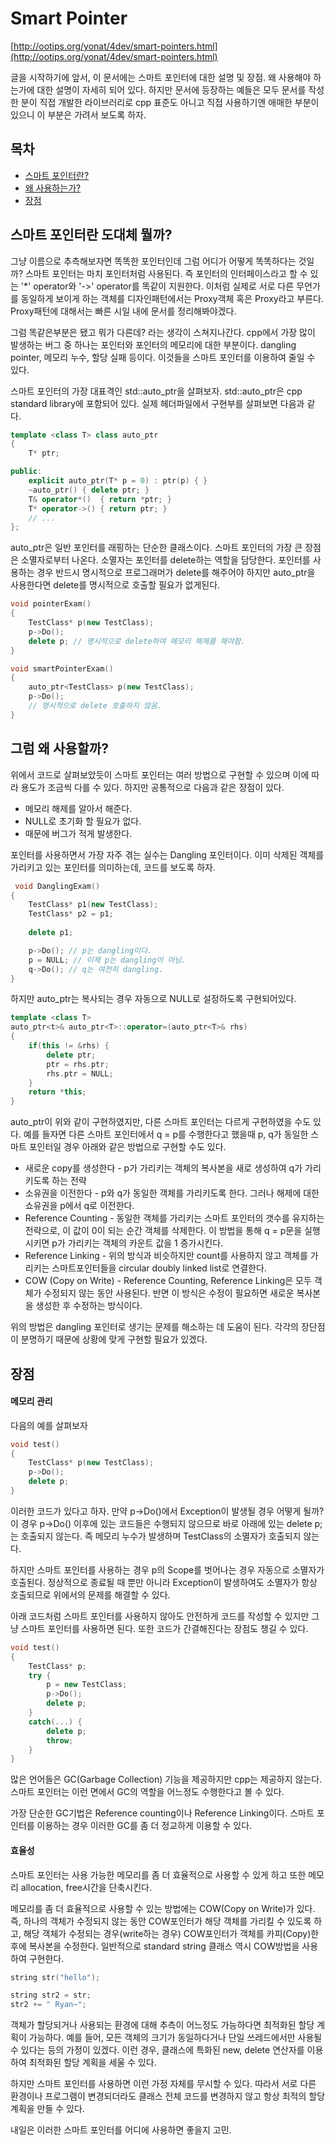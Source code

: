 # Smart Pointer

[http://ootips.org/yonat/4dev/smart-pointers.html](http://ootips.org/yonat/4dev/smart-pointers.html)

글을 시작하기에 앞서, 이 문서에는 스마트 포인터에 대한 설명 및 장점. 왜 사용해야 하는가에 대한 설명이 자세히 되어 있다. 하지만 문서에 등장하는 예들은 모두 문서를 작성한 분이 직접 개발한 라이브러리로 cpp 표준도 아니고 직접 사용하기엔 애매한 부분이 있으니 이 부분은 가려서 보도록 하자.

## 목차
* [스마트 포인터란?](https://github.com/nois0720/TIL/blob/master/cpp/smart-pointer.md#스마트-포인터란-도대체-뭘까)
* [왜 사용하는가?](https://github.com/nois0720/TIL/blob/master/cpp/smart-pointer.md#왜-사용하는가?)
* [장점](https://github.com/nois0720/TIL/blob/master/cpp/smart-pointer.md#장점)

## 스마트 포인터란 도대체 뭘까?

그냥 이름으로 추측해보자면 똑똑한 포인터인데 그럼 어디가 어떻게 똑똑하다는 것일까? 스마트 포인터는 마치 포인터처럼 사용된다. 즉 포인터의 인터페이스라고 할 수 있는 '*' operator와 '->' operator를 똑같이 지원한다. 이처럼 실제로 서로 다른 무언가를 동일하게 보이게 하는 객체를 디자인패턴에서는 Proxy객체 혹은 Proxy라고 부른다. Proxy패턴에 대해서는 빠른 시일 내에 문서를 정리해봐야겠다.

그럼 똑같은부분은 됐고 뭐가 다른데? 라는 생각이 스쳐지나간다. cpp에서 가장 많이 발생하는 버그 중 하나는 포인터와 포인터의 메모리에 대한 부분이다. dangling pointer, 메모리 누수, 할당 실패 등이다. 이것들을 스마트 포인터를 이용하여 줄일 수 있다.

스마트 포인터의 가장 대표격인 std::auto_ptr을 살펴보자. std::auto_ptr은 cpp standard library에 포함되어 있다. 실제 헤더파일에서 구현부를 살펴보면 다음과 같다.

```cpp
template <class T> class auto_ptr
{
	T* ptr;

public:
	explicit auto_ptr(T* p = 0) : ptr(p) { }
	~auto_ptr()	{ delete ptr; }
	T& operator*()	{ return *ptr; }
	T* operator->()	{ return ptr; }
	// ...
};
```

auto_ptr은 일반 포인터를 래핑하는 단순한 클래스이다. 스마트 포인터의 가장 큰 장점은 소멸자로부터 나온다. 소멸자는 포인터를 delete하는 역할을 담당한다. 포인터를 사용하는 경우 반드시 명시적으로 프로그래머가 delete를 해주어야 하지만 auto_ptr을 사용한다면 delete를 명시적으로 호출할 필요가 없게된다.

```cpp
void pointerExam()
{
	TestClass* p(new TestClass);
	p->Do();
	delete p; // 명시적으로 delete하여 메모리 해제를 해야함.
}

void smartPointerExam()
{
	auto_ptr<TestClass> p(new TestClass);
	p->Do();
	// 명시적으로 delete 호출하지 않음.
}
```

## 그럼 왜 사용할까?

위에서 코드로 살펴보았듯이 스마트 포인터는 여러 방법으로 구현할 수 있으며 이에 따라 용도가 조금씩 다를 수 있다. 하지만 공통적으로 다음과 같은 장점이 있다.

* 메모리 해제를 알아서 해준다.
* NULL로 초기화 할 필요가 없다.
* 때문에 버그가 적게 발생한다.

포인터를 사용하면서 가장 자주 겪는 실수는 Dangling 포인터이다. 이미 삭제된 객체를 가리키고 있는 포인터를 의미하는데, 코드를 보도록 하자.

```cpp
 void DanglingExam()
{
	TestClass* p1(new TestClass);
	TestClass* p2 = p1;
	
	delete p1;

	p->Do(); // p는 dangling이다.
	p = NULL; // 이제 p는 dangling이 아님.
	q->Do(); // q는 여전히 dangling.
}
```

하지만 auto_ptr는 복사되는 경우 자동으로 NULL로 설정하도록 구현되어있다.

```cpp
template <class T>
auto_ptr<t>& auto_ptr<T>::operator=(auto_ptr<T>& rhs)
{
	if(this != &rhs) {
		delete ptr;
		ptr = rhs.ptr;
		rhs.ptr = NULL;
	}
	return *this;
}
```

auto_ptr이 위와 같이 구현하였지만, 다른 스마트 포인터는 다르게 구현하였을 수도 있다. 예를 들자면 다른 스마트 포인터에서 q = p를 수행한다고 했을때 p, q가 동일한 스마트 포인터일 경우 아래와 같은 방법으로 구현할 수도 있다.

* 새로운 copy를 생성한다 - p가 가리키는 객체의 복사본을 새로 생성하여 q가 가리키도록 하는 전략
* 소유권을 이전한다 - p와 q가 동일한 객체를 가리키도록 한다. 그러나 해제에 대한 쇼유권을 p에서 q로 이전한다.
* Reference Counting - 동일한 객체를 가리키는 스마트 포인터의 갯수를 유지하는 전략으로, 이 값이 0이 되는 순간 객체를 삭제한다. 이 방법을 통해 q = p문을 실행시키면 p가 가리키는 객체의 카운트 값을 1 증가시킨다.
* Reference Linking - 위의 방식과 비슷하지만 count를 사용하지 않고 객체를 가리키는 스마트포인터들을 circular doubly linked list로 연결한다.
* COW (Copy on Write) - Reference Counting, Reference Linking은 모두 객체가 수정되지 않는 동안 사용된다. 반면 이 방식은 수정이 필요하면 새로운 복사본을 생성한 후 수정하는 방식이다.

위의 방법은 dangling 포인터로 생기는 문제를 해소하는 데 도움이 된다. 각각의 장단점이 분명하기 때문에 상황에 맞게 구현할 필요가 있겠다. 

## 장점

#### 메모리 관리

다음의 예를 살펴보자

```cpp
void test()
{	
	TestClass* p(new TestClass);
	p->Do();
	delete p;
}	
```

이러한 코드가 있다고 하자. 만약 p->Do()에서 Exception이 발생될 경우 어떻게 될까? 이 경우 p->Do() 이후에 있는 코드들은 수행되지 않으므로 바로 아래에 있는 delete p;는 호출되지 않는다. 즉 메모리 누수가 발생하며 TestClass의 소멸자가 호출되지 않는다.

하지만 스마트 포인터를 사용하는 경우 p의 Scope를 벗어나는 경우 자동으로 소멸자가 호출된다. 정상적으로 종료될 때 뿐만 아니라 Exception이 발생하여도 소멸자가 항상 호출되므로 위에서의 문제를 해결할 수 있다.

아래 코드처럼 스마트 포인터를 사용하지 않아도 안전하게 코드를 작성할 수 있지만 그냥 스마트 포인터를 사용하면 된다. 또한 코드가 간결해진다는 장점도 챙길 수 있다.

```cpp
void test()
{
	TestClass* p;
	try {
		p = new TestClass;
		p->Do();
		delete p;
	}
	catch(...) {
		delete p;
		throw;
	}
}
``` 

많은 언어들은 GC(Garbage Collection) 기능을 제공하지만 cpp는 제공하지 않는다. 스마트 포인터는 이런 면에서 GC의 역할을 어느정도 수행한다고 볼 수 있다.

가장 단순한 GC기법은 Reference counting이나 Reference Linking이다. 스마트 포인터를 이용하는 경우 이러한 GC를 좀 더 정교하게 이용할 수 있다.

#### 효율성

스마트 포인터는 사용 가능한 메모리를 좀 더 효율적으로 사용할 수 있게 하고 또한 메모리 allocation, free시간을 단축시킨다.

메모리를 좀 더 효율적으로 사용할 수 있는 방법에는 COW(Copy on Write)가 있다. 즉, 하나의 객체가 수정되지 않는 동안 COW포인터가 해당 객체를 가리킬 수 있도록 하고, 해당 객체가 수정되는 경우(write하는 경우) COW포인터가 객체를 카피(Copy)한 후에 복사본을 수정한다. 일반적으로 standard string 클래스 역시 COW방법을 사용하여 구현한다.

```cpp
string str("hello");

string str2 = str;
str2 += " Ryan~";
```

객체가 할당되거나 사용되는 환경에 대해 추측이 어느정도 가능하다면 최적화된 할당 계획이 가능하다. 예를 들어, 모든 객체의 크기가 동일하다거나 단일 쓰레드에서만 사용될 수 있다는 등의 가정이 있겠다. 이런 경우, 클래스에 특화된 new, delete 연산자를 이용하여 최적화된 할당 계획을 세울 수 있다.

하지만 스마트 포인터를 사용하면 이런 가정 자체를 무시할 수 있다. 따라서 서로 다른 환경이나 프로그램이 변경되더라도 클래스 전체 코드를 변경하지 않고 항상 최적의 할당계획을 만들 수 있다.

내일은 이러한 스마트 포인터를 어디에 사용하면 좋을지 고민.
